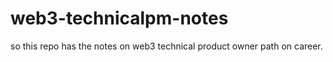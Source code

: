 # web3-technicalpm-notes
so this repo has the notes on web3 technical product owner path on career. 
